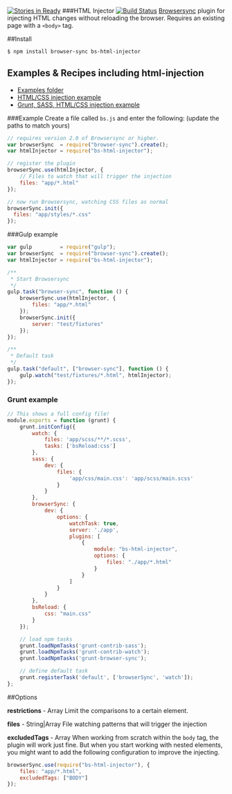 [![Stories in Ready](https://badge.waffle.io/shakyShane/html-injector.png?label=ready&title=Ready)](https://waffle.io/shakyShane/html-injector)
###HTML Injector [![Build Status](https://travis-ci.org/shakyShane/html-injector.svg?branch=master)](https://travis-ci.org/shakyShane/html-injector)
[Browsersync](http://www.browsersync.io/) plugin for injecting HTML changes without reloading the browser. Requires an existing page with a `<body>` tag.

##Install 

```bash
$ npm install browser-sync bs-html-injector
```

## Examples & Recipes including html-injection
* [Examples folder](https://github.com/shakyShane/html-injector/tree/master/examples)
* [HTML/CSS injection example](https://github.com/BrowserSync/recipes/tree/master/recipes/html.injection)
* [Grunt, SASS, HTML/CSS injection example](https://github.com/BrowserSync/recipes/tree/master/recipes/grunt.html.injection)

###Example
Create a file called `bs.js` and enter the following: (update the paths to match yours)

```js
// requires version 2.0 of Browsersync or higher.
var browserSync  = require("browser-sync").create();
var htmlInjector = require("bs-html-injector");

// register the plugin
browserSync.use(htmlInjector, {
    // Files to watch that will trigger the injection
    files: "app/*.html" 
});

// now run Browsersync, watching CSS files as normal
browserSync.init({
  files: "app/styles/*.css"
});
```

###Gulp example

```js
var gulp         = require("gulp");
var browserSync  = require("browser-sync").create();
var htmlInjector = require("bs-html-injector");

/**
 * Start Browsersync
 */
gulp.task("browser-sync", function () {
    browserSync.use(htmlInjector, {
        files: "app/*.html"
    });
    browserSync.init({
        server: "test/fixtures"
    });
});

/**
 * Default task
 */
gulp.task("default", ["browser-sync"], function () {
    gulp.watch("test/fixtures/*.html", htmlInjector);
});
```

### Grunt example
```js
// This shows a full config file!
module.exports = function (grunt) {
    grunt.initConfig({
        watch: {
            files: 'app/scss/**/*.scss',
            tasks: ['bsReload:css']
        },
        sass: {
            dev: {
                files: {
                    'app/css/main.css': 'app/scss/main.scss'
                }
            }
        },
        browserSync: {
            dev: {
                options: {
                    watchTask: true,
                    server: './app',
                    plugins: [
                        {
                            module: "bs-html-injector",
                            options: {
                                files: "./app/*.html"
                            }
                        }
                    ]
                }
            }
        },
        bsReload: {
            css: "main.css"
        }
    });

    // load npm tasks
    grunt.loadNpmTasks('grunt-contrib-sass');
    grunt.loadNpmTasks('grunt-contrib-watch');
    grunt.loadNpmTasks('grunt-browser-sync');

    // define default task
    grunt.registerTask('default', ['browserSync', 'watch']);
};
```

##Options

**restrictions** - Array
Limit the comparisons to a certain element.

**files** - String|Array
File watching patterns that will trigger the injection

**excludedTags** - Array
When working from scratch within the `body` tag, the plugin will work just fine. But when you start
working with nested elements, you might want to add the following configuration to improve the 
injecting.

```js
browserSync.use(require("bs-html-injector"), {
    files: "app/*.html",
    excludedTags: ["BODY"]
});
```
